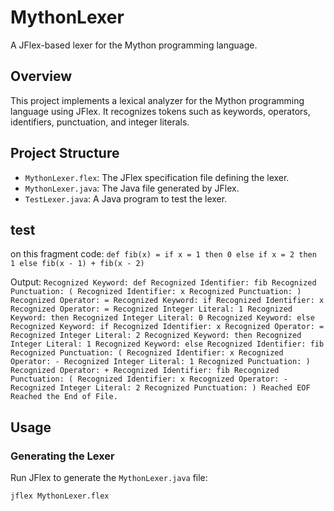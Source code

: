 # MythonLexer

A JFlex-based lexer for the Mython programming language.

## Overview

This project implements a lexical analyzer for the Mython programming language using JFlex. It recognizes tokens such as keywords, operators, identifiers, punctuation, and integer literals.

## Project Structure

- `MythonLexer.flex`: The JFlex specification file defining the lexer.
- `MythonLexer.java`: The Java file generated by JFlex.
- `TestLexer.java`: A Java program to test the lexer.

## test 
on this fragment code:
`def fib(x) = if x = 1 then 0 else
             if x = 2 then 1 else
             fib(x - 1) + fib(x - 2)
`

Output:
`Recognized Keyword: def
Recognized Identifier: fib
Recognized Punctuation: (
Recognized Identifier: x
Recognized Punctuation: )
Recognized Operator: =
Recognized Keyword: if
Recognized Identifier: x
Recognized Operator: =
Recognized Integer Literal: 1
Recognized Keyword: then
Recognized Integer Literal: 0
Recognized Keyword: else
Recognized Keyword: if
Recognized Identifier: x
Recognized Operator: =
Recognized Integer Literal: 2
Recognized Keyword: then
Recognized Integer Literal: 1
Recognized Keyword: else
Recognized Identifier: fib
Recognized Punctuation: (
Recognized Identifier: x
Recognized Operator: -
Recognized Integer Literal: 1
Recognized Punctuation: )
Recognized Operator: +
Recognized Identifier: fib
Recognized Punctuation: (
Recognized Identifier: x
Recognized Operator: -
Recognized Integer Literal: 2
Recognized Punctuation: )
Reached EOF
Reached the End of File.
`

## Usage



### Generating the Lexer

Run JFlex to generate the `MythonLexer.java` file:

```bash
jflex MythonLexer.flex 

